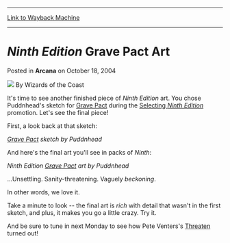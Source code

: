 
---
[Link to Wayback Machine](https://web.archive.org/web/20220629172641/https://magic.wizards.com/en/articles/archive/arcana/ninth-edition-grave-pact-art-2004-10-18)

[_metadata_:author]:- "Wizards of the Coast"
[_metadata_:description]:- "It's time to see another finished piece of Ninth Edition art. You chose Puddnhead's sketch for Grave Pact during the Selecting Ninth Edition promotion. Let's see the final piece! First, a look back at that sketch: Grave Pact sketch by Puddnhead And here's the final art you'll see in packs of Ninth: Ninth Edition Grave Pact art by Puddnhead ...Unsettling. Sanity-threatening."
[_metadata_:generator]:- "Drupal 7 (http://drupal.org)"
[_metadata_:node]:- "607636"
[_metadata_:publish_date]:- "2004-10-18"
[_metadata_:source]:- "div-main-content"
[_metadata_:title]:- "Ninth Edition Grave Pact Art"
[_metadata_:wayback_capture_timestamp]:- "2022-06-29 17:26:41"
[_metadata_:wayback_raw_url]:- "https://web.archive.org/web/20220629172641id_/https://magic.wizards.com/en/articles/archive/arcana/ninth-edition-grave-pact-art-2004-10-18"
[_metadata_:wayback_url]:- "https://magic.wizards.com/en/articles/archive/arcana/ninth-edition-grave-pact-art-2004-10-18"
---


*Ninth Edition* Grave Pact Art
==============================



 Posted in **Arcana**
 on October 18, 2004 






![](https://media.magic.wizards.com/styles/auth_small/public/images/person/wizards_author.jpg)
By Wizards of the Coast











It's time to see another finished piece of *Ninth Edition* art. You chose Puddnhead's sketch for [Grave Pact](https://gatherer.wizards.com/Pages/Card/Details.aspx?name=Grave+Pact) during the [Selecting *Ninth Edition*](http://archive.wizards.com/Magic/Magazine/Article.aspx?x=mtgcom/selecting9e/wrapup) promotion. Let's see the final piece!


First, a look back at that sketch:


  
*[Grave Pact](https://gatherer.wizards.com/Pages/Card/Details.aspx?name=Grave+Pact) sketch by Puddnhead*



And here's the final art you'll see in packs of *Ninth*:


  
*Ninth Edition [Grave Pact](https://gatherer.wizards.com/Pages/Card/Details.aspx?name=Grave+Pact) art by Puddnhead*



 ...Unsettling. Sanity-threatening. Vaguely *beckoning*. 


 In other words, we love it.


 Take a minute to look -- the final art is *rich* with detail that wasn't in the first sketch, and plus, it makes you go a little crazy. Try it. 


And be sure to tune in next Monday to see how Pete Venters's [Threaten](https://gatherer.wizards.com/Pages/Card/Details.aspx?name=Threaten) turned out!







